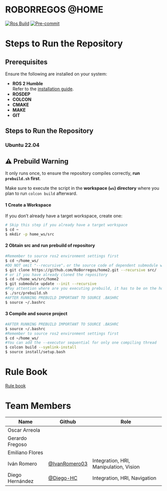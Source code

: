 # ROBORREGOS @HOME


[![Ros Build](https://github.com/RoBorregos/home2/actions/workflows/ros2-build.yml/badge.svg)](https://github.com/RoBorregos/home2/actions/workflows/ros2-build.yml)
[![Pre-commit](https://github.com/RoBorregos/home2/actions/workflows/pre-commit.yml/badge.svg)](https://github.com/RoBorregos/home2/actions/workflows/pre-commit.yml)

# Steps to Run the Repository  

## Prerequisites  
Ensure the following are installed on your system:  
- **ROS 2 Humble**  
  Refer to the [installation guide](https://docs.ros.org/en/humble/Installation/Ubuntu-Install-Debs.html).  
- **ROSDEP**  
- **COLCON**  
- **CMAKE**  
- **MAKE**  
- **GIT**  

## Steps to Run the Repository  

###  Ubuntu 22.04  
## ⚠️ Prebuild Warning  
It only runs once, to ensure the repository compiles correctly, **run `prebuild.sh` first**.  

Make sure to execute the script in the **workspace (`ws`) directory** where you plan to run `colcon build` afterward.  


#### 1 Create a Workspace  
If you don’t already have a target workspace, create one:  
```bash
# Skip this step if you already have a target workspace
$ cd ~
$ mkdir -p home_ws/src
```

#### 2 Obtain src and run prebuild of repository
``` bash
#Remember to source ros2 environment settings first
$ cd ~/home_ws/
#DO NOT omit "--recursive"，or the source code of dependent submodule will not be downloaded.
$ git clone https://github.com/RoBorregos/home2.git --recursive src/
# or if you have already cloned the repository
$ cd ~/home_ws/src/home2
$ git submodule update --init --recursive
#Pay attention where are you executing prebuild, it has to be on the home_ws directory.
$ ./src/prebuild.sh
#AFTER RUNNING PREBUILD IMPORTANT TO SOURCE .BASHRC 
$ source ~/.bashrc
```
#### 3 Compile and source project
``` bash
#AFTER RUNNING PREBUILD IMPORTANT TO SOURCE .BASHRC 
$ source ~/.bashrc
#Remember to source ros2 environment settings first
$ cd ~/home_ws/
#You can add the --executor sequential for only one compiling thread
$ colcon build --symlink-install
$ source install/setup.bash
```

# Rule Book
[Rule book](https://robocupathome.github.io/RuleBook/rulebook/master.pdf)

# Team Members

| Name                    | Github                                                       | Role      |
| ----------------------- | ------------------------------------------------------------------- | ------------------------------------------------------------ |
| Oscar Arreola |  |  |
| Gerardo Fregoso |  |  |
| Emiliano Flores |  |  |
| Iván Romero | [@IvanRomero03](https://github.com/IvanRomero03) | Integration, HRI, Manipulation, Vision |
| Diego Hernández | [@Diego-HC](https://github.com/Diego-HC) | Integration, HRI, Navigation |
